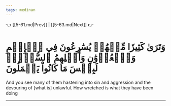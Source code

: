 ```yaml
---
tags: medinan
---
```


👈 [[5-61.md|Prev]] | [[5-63.md|Next]] 👉

# وَتَرَىٰ كَثِيرٗا مِّنۡهُمۡ يُسَٰرِعُونَ فِي ٱلۡإِثۡمِ وَٱلۡعُدۡوَٰنِ وَأَكۡلِهِمُ ٱلسُّحۡتَۚ لَبِئۡسَ مَا كَانُواْ يَعۡمَلُونَ

And you see many of them hastening into sin and aggression and the devouring of [what is] unlawful. How wretched is what they have been doing

---

